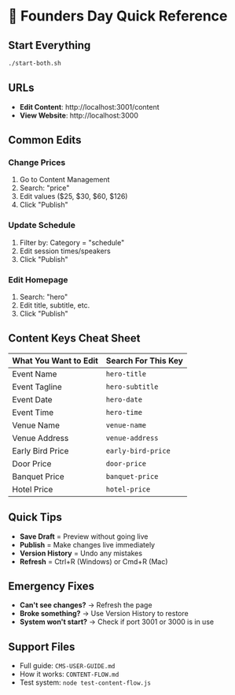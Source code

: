 # 🚀 Founders Day Quick Reference

## Start Everything
```bash
./start-both.sh
```

## URLs
- **Edit Content**: http://localhost:3001/content
- **View Website**: http://localhost:3000

## Common Edits

### Change Prices
1. Go to Content Management
2. Search: "price"
3. Edit values ($25, $30, $60, $126)
4. Click "Publish"

### Update Schedule
1. Filter by: Category = "schedule"
2. Edit session times/speakers
3. Click "Publish"

### Edit Homepage
1. Search: "hero"
2. Edit title, subtitle, etc.
3. Click "Publish"

## Content Keys Cheat Sheet

| What You Want to Edit | Search For This Key |
|-----------------------|---------------------|
| Event Name | `hero-title` |
| Event Tagline | `hero-subtitle` |
| Event Date | `hero-date` |
| Event Time | `hero-time` |
| Venue Name | `venue-name` |
| Venue Address | `venue-address` |
| Early Bird Price | `early-bird-price` |
| Door Price | `door-price` |
| Banquet Price | `banquet-price` |
| Hotel Price | `hotel-price` |

## Quick Tips
- **Save Draft** = Preview without going live
- **Publish** = Make changes live immediately
- **Version History** = Undo any mistakes
- **Refresh** = Ctrl+R (Windows) or Cmd+R (Mac)

## Emergency Fixes
- **Can't see changes?** → Refresh the page
- **Broke something?** → Use Version History to restore
- **System won't start?** → Check if port 3001 or 3000 is in use

## Support Files
- Full guide: `CMS-USER-GUIDE.md`
- How it works: `CONTENT-FLOW.md`
- Test system: `node test-content-flow.js`